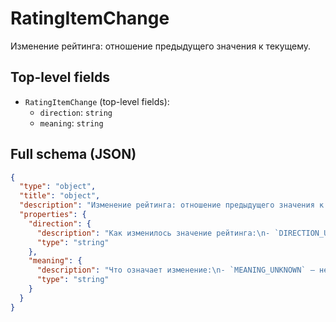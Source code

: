 # RatingItemChange

Изменение рейтинга: отношение предыдущего значения к текущему.


## Top-level fields
- `RatingItemChange` (top-level fields):
  - `direction`: `string`
  - `meaning`: `string`

## Full schema (JSON)
```json
{
  "type": "object",
  "title": "object",
  "description": "Изменение рейтинга: отношение предыдущего значения к текущему.\n",
  "properties": {
    "direction": {
      "description": "Как изменилось значение рейтинга:\n- `DIRECTION_UNKNOWN` — не определено.\n- `DIRECTION_NONE` — не изменилось.\n- `DIRECTION_RISE` — выросло.\n- `DIRECTION_FALL` — упало.\n",
      "type": "string"
    },
    "meaning": {
      "description": "Что означает изменение:\n- `MEANING_UNKNOWN` — неизвестно.\n- `MEANING_NONE` — нейтрально.\n- `MEANING_GOOD` — показатель улучшается, всё хорошо.\n- `MEANING_BAD` — показатель падает, нужно что-то сделать.\n",
      "type": "string"
    }
  }
}
```
